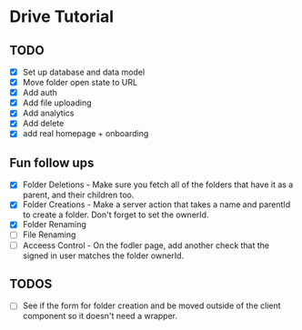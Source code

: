# Drive Tutorial

## TODO

- [x] Set up database and data model
- [x] Move folder open state to URL
- [x] Add auth
- [x] Add file uploading
- [x] Add analytics
- [x] Add delete
- [x] add real homepage + onboarding

## Fun follow ups

- [x] Folder Deletions - Make sure you fetch all of the folders that have it as a parent, and their children too.
- [x] Folder Creations - Make a server action that takes a name and parentId to create a folder. Don't forget to set the ownerId.
- [x] Folder Renaming
- [ ] File Renaming
- [ ] Acceess Control - On the fodler page, add another check that the signed in user matches the folder ownerId.

## TODOS

- [ ] See if the form for folder creation and be moved outside of the client component so it doesn't need a wrapper.
